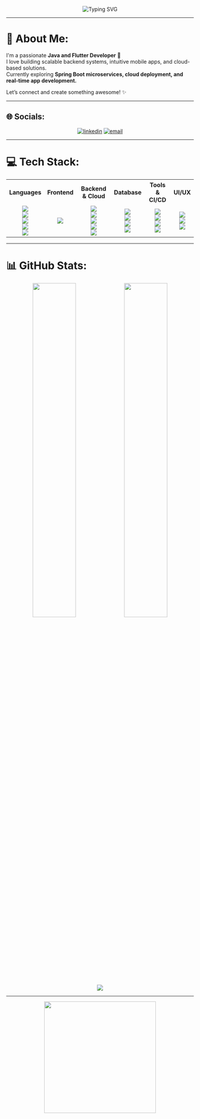<p align="center">
  <img src="https://readme-typing-svg.herokuapp.com?font=Fira+Code&size=30&duration=2000&pause=1000&color=00FFFF&center=true&vCenter=true&width=700&lines=👋+Hi,+I'm+Tanishq+Sai+Govind;Java+%7C+Flutter+Developer;Backend+%7C+Cloud+%7C+Mobile+Enthusiast;Let's+Build+Something+Awesome!" alt="Typing SVG" />
</p>

---

# 💫 About Me:
I'm a passionate **Java and Flutter Developer** 🚀  
I love building scalable backend systems, intuitive mobile apps, and cloud-based solutions.  
Currently exploring **Spring Boot microservices, cloud deployment, and real-time app development.**

Let’s connect and create something awesome! ✨

---

## 🌐 Socials:
<p align="center">
  <a href="https://linkedin.com/in/tanishq-sai-govind-7a7399259" target="blank"><img src="https://img.shields.io/badge/LinkedIn-%230077B5.svg?style=for-the-badge&logo=linkedin&logoColor=white" alt="linkedin" /></a>
  <a href="mailto:tanishqsaigovind@gmail.com" target="blank"><img src="https://img.shields.io/badge/Email-D14836?style=for-the-badge&logo=gmail&logoColor=white" alt="email" /></a>
</p>

---

# 💻 Tech Stack:

<table align="center">
  <tr>
    <th>Languages</th>
    <th>Frontend</th>
    <th>Backend & Cloud</th>
    <th>Database</th>
    <th>Tools & CI/CD</th>
    <th>UI/UX</th>
  </tr>
  <tr>
    <td align="center">
      <img src="https://img.shields.io/badge/Java-%23ED8B00.svg?style=for-the-badge&logo=openjdk&logoColor=white" /><br>
      <img src="https://img.shields.io/badge/Dart-%230175C2.svg?style=for-the-badge&logo=dart&logoColor=white" /><br>
      <img src="https://img.shields.io/badge/JavaScript-%23323330.svg?style=for-the-badge&logo=javascript&logoColor=%23F7DF1E" /><br>
      <img src="https://img.shields.io/badge/C-%2300599C.svg?style=for-the-badge&logo=c&logoColor=white" /><br>
      <img src="https://img.shields.io/badge/C++-%2300599C.svg?style=for-the-badge&logo=c%2B%2B&logoColor=white" />
    </td>
    <td align="center">
      <img src="https://img.shields.io/badge/Flutter-%2302569B.svg?style=for-the-badge&logo=Flutter&logoColor=white" />
    </td>
    <td align="center">
      <img src="https://img.shields.io/badge/Spring-%236DB33F.svg?style=for-the-badge&logo=spring&logoColor=white" /><br>
      <img src="https://img.shields.io/badge/Node.js-6DA55F.svg?style=for-the-badge&logo=node.js&logoColor=white" /><br>
      <img src="https://img.shields.io/badge/Express.js-%23404d59.svg?style=for-the-badge&logo=express&logoColor=%2361DAFB" /><br>
      <img src="https://img.shields.io/badge/AWS-%23FF9900.svg?style=for-the-badge&logo=amazon-aws&logoColor=white" /><br>
      <img src="https://img.shields.io/badge/Firebase-%23039BE5.svg?style=for-the-badge&logo=firebase" />
    </td>
    <td align="center">
      <img src="https://img.shields.io/badge/MySQL-4479A1.svg?style=for-the-badge&logo=mysql&logoColor=white" /><br>
      <img src="https://img.shields.io/badge/Postgres-%23316192.svg?style=for-the-badge&logo=postgresql&logoColor=white" /><br>
      <img src="https://img.shields.io/badge/MongoDB-%234ea94b.svg?style=for-the-badge&logo=mongodb&logoColor=white" /><br>
      <img src="https://img.shields.io/badge/Redis-%23DD0031.svg?style=for-the-badge&logo=redis&logoColor=white" />
    </td>
    <td align="center">
      <img src="https://img.shields.io/badge/GitHub%20Actions-%232671E5.svg?style=for-the-badge&logo=githubactions&logoColor=white" /><br>
      <img src="https://img.shields.io/badge/Docker-%230db7ed.svg?style=for-the-badge&logo=docker&logoColor=white" /><br>
      <img src="https://img.shields.io/badge/Gradle-02303A.svg?style=for-the-badge&logo=Gradle&logoColor=white" /><br>
      <img src="https://img.shields.io/badge/Apache%20Maven-C71A36.svg?style=for-the-badge&logo=Apache%20Maven&logoColor=white" />
    </td>
    <td align="center">
      <img src="https://img.shields.io/badge/Figma-%23F24E1E.svg?style=for-the-badge&logo=figma&logoColor=white" /><br>
      <img src="https://img.shields.io/badge/Canva-%2300C4CC.svg?style=for-the-badge&logo=Canva&logoColor=white" /><br>
      <img src="https://img.shields.io/badge/Dribbble-EA4C89.svg?style=for-the-badge&logo=dribbble&logoColor=white" />
    </td>
  </tr>
</table>


---

# 📊 GitHub Stats:
<p align="center">
  <img src="https://github-readme-stats.vercel.app/api?username=tanishq-2208&theme=radical&hide_border=false&include_all_commits=true&count_private=true" width="48%" />
  <img src="https://github-readme-streak-stats.herokuapp.com/?user=tanishq-2208&theme=radical&hide_border=false" width="48%" />
</p>

<p align="center">
  <img src="https://github-readme-stats.vercel.app/api/top-langs/?username=tanishq-2208&theme=radical&hide_border=false&include_all_commits=true&count_private=true&layout=compact" />
</p>

---

<p align="center">
  <img src="https://media.giphy.com/media/L1R1tvI9svkIWwpVYr/giphy.gif" width="300" />
</p>

<!-- Proudly created with GPRM ( https://gprm.itsvg.in ) -->
